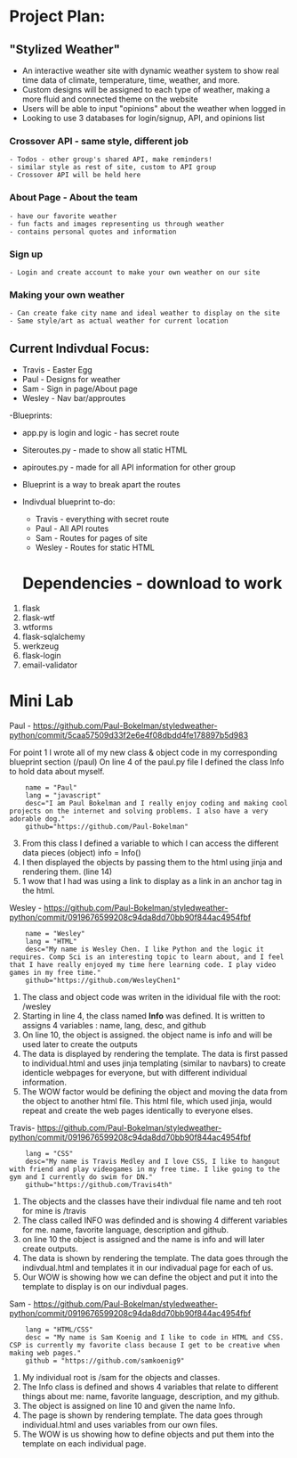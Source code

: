 # Project Plan: 
## "Stylized Weather" 
 - An interactive weather site with dynamic weather system to show real time data of climate, temperature, time, weather, and more.
 - Custom designs will be assigned to each type of weather, making a more fluid and connected theme on the website
 - Users will be able to input "opinions" about the weather when logged in
 - Looking to use 3 databases for login/signup, API, and opinions list
    
### Crossover API - same style, different job
    - Todos - other group's shared API, make reminders!
    - similar style as rest of site, custom to API group
    - Crossover API will be held here
   
    
### About Page - About the team
    - have our favorite weather
    - fun facts and images representing us through weather
    - contains personal quotes and information
     
 ### Sign up 
    - Login and create account to make your own weather on our site
    
 ### Making your own weather
    - Can create fake city name and ideal weather to display on the site
    - Same style/art as actual weather for current location
    
 ## Current Indivdual Focus:
  - Travis - Easter Egg
  - Paul - Designs for weather
  - Sam - Sign in page/About page
  - Wesley - Nav bar/approutes
  
-Blueprints:
  - app.py is login and logic - has secret route
  - Siteroutes.py - made to show all static HTML
  - apiroutes.py - made for all API information for other group
  - Blueprint is a way to break apart the routes
- Indivdual blueprint to-do:
  - Travis - everything with secret route
  - Paul - All API routes
  - Sam - Routes for pages of site
  - Wesley - Routes for static HTML
  
  # Dependencies - download to work

1. flask
2. flask-wtf
3. wtforms
4. flask-sqlalchemy
5. werkzeug
6. flask-login
7. email-validator


 # Mini Lab
    
Paul - https://github.com/Paul-Bokelman/styledweather-python/commit/5caa57509d33f2e6e4f08dbdd4fe178897b5d983

For point 1 I wrote all of my new class & object code in my corresponding blueprint section (/paul)
On line 4 of the paul.py file I defined the class Info to hold data about myself. 
```class Info:
    name = "Paul"
    lang = "javascript"
    desc="I am Paul Bokelman and I really enjoy coding and making cool projects on the internet and solving problems. I also have a very adorable dog."
    github="https://github.com/Paul-Bokelman"
 ```
3. From this class I defined a variable to which I can access the different data pieces (object) info = Info()
4. I then displayed the objects by passing them to the html using jinja and rendering them. (line 14)
5. 1 wow that I had was using a link to display as a link in an anchor tag in the html.

Wesley - https://github.com/Paul-Bokelman/styledweather-python/commit/0919676599208c94da8dd70bb90f844ac4954fbf 

```class Info:
    name = "Wesley"
    lang = "HTML"
    desc="My name is Wesley Chen. I like Python and the logic it requires. Comp Sci is an interesting topic to learn about, and I feel that I have really enjoyed my time here learning code. I play video games in my free time."
    github="https://github.com/WesleyChen1"
```
1. The class and object code was writen in the idividual file with the root: /wesley
2. Starting in line 4, the class named **Info** was defined. It is written to assigns 4 variables : name, lang, desc, and github
3. On line 10, the object is assigned. the object name is info and will be used later to create the outputs
4. The data is displayed by rendering the template. The data is first passed to individual.html and uses jinja templating (similar to navbars) to create identicle webpages for everyone, but with different individual information.
5. The WOW factor would be defining the object and moving the data from the object to another html file. This html file, which used jinja, would repeat and create the web pages identically to everyone elses.


Travis- https://github.com/Paul-Bokelman/styledweather-python/commit/0919676599208c94da8dd70bb90f844ac4954fbf
```name = "Travis"
    lang = "CSS"
    desc="My name is Travis Medley and I love CSS, I like to hangout with friend and play videogames in my free time. I like going to the gym and I currently do swim for DN."
    github="https://github.com/Travis4th"
```
1. The objects and the classes have their indivdual file name and teh root for mine is /travis
2. The class called INFO was definded and is showing 4 different variables for me. name, favorite language, description and github.
3. on line 10 the object is assigned and the name is info and will later create outputs.
4. The data is shown by rendering the template. The data goes through the indivdual.html and templates it in our indivadual page for each of us.
5. Our WOW is showing how we can define the object and put it into the template to display is on our indivdual pages.


Sam - https://github.com/Paul-Bokelman/styledweather-python/commit/0919676599208c94da8dd70bb90f844ac4954fbf
```name = "Sam"
    lang = "HTML/CSS"
    desc = "My name is Sam Koenig and I like to code in HTML and CSS. CSP is currently my favorite class because I get to be creative when making web pages."
    github = "https://github.com/samkoenig9"
```
1. My individual root is /sam for the objects and classes.
2. The Info class is defined and shows 4 variables that relate to different things about me: name, favorite language, description, and my github.
3. The object is assigned on line 10 and given the name Info.
4. The page is shown by rendering template. The data goes through individual.html and uses variables from our own files.
5. The WOW is us showing how to define objects and put them into the template on each individual page.
